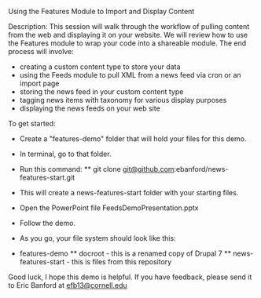 Using the Features Module to Import and Display Content

Description:
This session will walk through the workflow of pulling content from the web
and displaying it on your website. We will review how to use the Features
module to wrap your code into a shareable module. The end process will
involve:

* creating a custom content type to store your data
* using the Feeds module to pull XML from a news feed via cron or an import page
* storing the news feed in your custom content type
* tagging news items with taxonomy for various display purposes
* displaying the news feeds on your web site

To get started:

* Create a "features-demo" folder that will hold your files for this demo.
* In terminal, go to that folder.
* Run this command:
** git clone git@github.com:ebanford/news-features-start.git
* This will create a news-features-start folder with your starting files.
* Open the PowerPoint file FeedsDemoPresentation.pptx
* Follow the demo.

* As you go, your file system should look like this:
* features-demo
** docroot   - this is a renamed copy of Drupal 7
** news-features-start   - this is files from this repository

Good luck, I hope this demo is helpful.
If you have feedback, please send it to Eric Banford at efb13@cornell.edu
